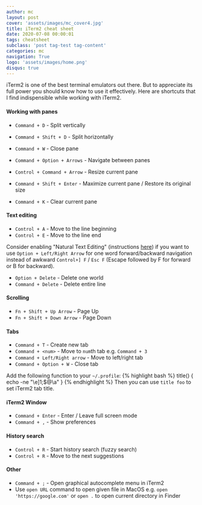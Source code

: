 ```yaml
---
author: mc
layout: post
cover: 'assets/images/mc_cover4.jpg'
title: iTerm2 cheat sheet
date: 2020-07-08 00:00:01
tags: cheatsheet
subclass: 'post tag-test tag-content'
categories: mc
navigation: True
logo: 'assets/images/home.png'
disqus: true
---
```


iTerm2 is one of the best terminal emulators out there.
But to appreciate its full power you should know how to
use it effectively.
Here are shortcuts that I find indispensible while working with iTerm2.

#### Working with panes

* `Command + D` - Split vertically
* `Command + Shift + D` - Split horizontally
* `Command + W` - Close pane

* `Command + Option + Arrows` - Navigate between panes
* `Control + Command + Arrow` - Resize current pane
* `Command + Shift + Enter` - Maximize current pane / Restore its original size

* `Command + K` - Clear current pane

#### Text editing

* `Control + A` - Move to the line beginning
* `Control + E` - Move to the line end

Consider enabling "Natural Text Editing" (instructions [here](https://apple.stackexchange.com/a/293988))
if you want to use `Option + Left/Right Arrow` for
one word forward/backward navigation instead of
awkward `Control+] F` / `Esc F` (Escape followed by F for forward or
B for backward).

* `Option + Delete` - Delete one world
* `Command + Delete` - Delete entire line

#### Scrolling

* `Fn + Shift + Up Arrow` - Page Up
* `Fn + Shift + Down Arrow` - Page Down

#### Tabs

* `Command + T` - Create new tab
* `Command + <num>` - Move to `num`th tab e.g. `Command + 3`
* `Command + Left/Right arrow` - Move to left/right tab
* `Command + Option + W` - Close tab

Add the following function to your `~/.profile`:
{% highlight bash %}
title() {
	echo -ne "\e]1;$@\a"
}
{% endhighlight %}
Then you can use `title foo` to set iTerm2 tab title.

#### iTerm2 Window

* `Command + Enter` - Enter / Leave full screen mode
* `Command + ,` - Show preferences

#### History search

* `Control + R` - Start history search (fuzzy search)
* `Control + R` - Move to the next suggestions

#### Other

* `Command + ;` - Open graphical autocomplete menu in iTerm2
* Use `open URL` command to open given file in MacOS e.g. `open 'https://google.com'` or `open .` to open current directory in Finder